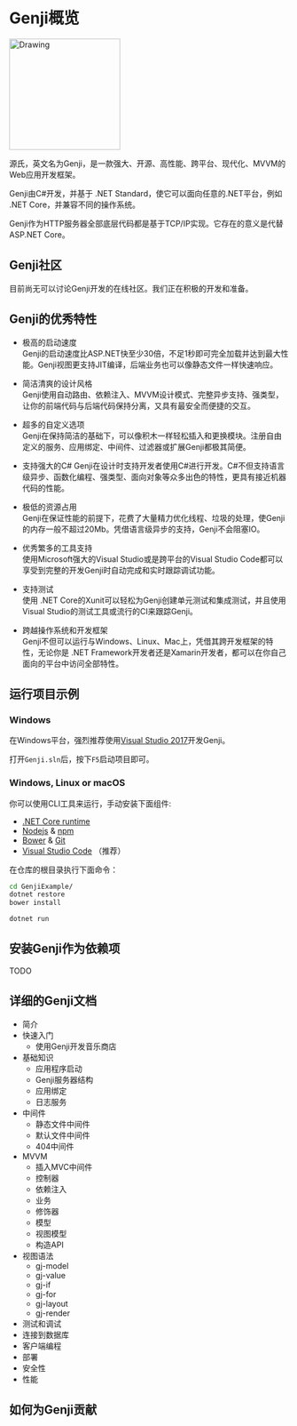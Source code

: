 # Genji概览

<img src="https://oss.aiursoft.com/MyPersonalFiles/genji.jpeg" alt="Drawing" style="width: 200px;"/>

源氏，英文名为Genji，是一款强大、开源、高性能、跨平台、现代化、MVVM的Web应用开发框架。  

Genji由C#开发，并基于 .NET Standard，使它可以面向任意的.NET平台，例如 .NET Core，并兼容不同的操作系统。

Genji作为HTTP服务器全部底层代码都是基于TCP/IP实现。它存在的意义是代替 ASP.NET Core。


## Genji社区

目前尚无可以讨论Genji开发的在线社区。我们正在积极的开发和准备。

## Genji的优秀特性

* 极高的启动速度  
Genji的启动速度比ASP.NET快至少30倍，不足1秒即可完全加载并达到最大性能。Genji视图更支持JIT编译，后端业务也可以像静态文件一样快速响应。

* 简洁清爽的设计风格  
Genji使用自动路由、依赖注入、MVVM设计模式、完整异步支持、强类型，让你的前端代码与后端代码保持分离，又具有最安全而便捷的交互。

* 超多的自定义选项  
Genji在保持简洁的基础下，可以像积木一样轻松插入和更换模块。注册自由定义的服务、应用绑定、中间件、过滤器或扩展Genji都极其简便。

* 支持强大的C#
Genji在设计时支持开发者使用C#进行开发。C#不但支持语言级异步、函数化编程、强类型、面向对象等众多出色的特性，更具有接近机器代码的性能。

* 极低的资源占用  
Genji在保证性能的前提下，花费了大量精力优化线程、垃圾的处理，使Genji的内存一般不超过20Mb。凭借语言级异步的支持，Genji不会阻塞IO。

* 优秀繁多的工具支持  
使用Microsoft强大的Visual Studio或是跨平台的Visual Studio Code都可以享受到完整的开发Genji时自动完成和实时跟踪调试功能。

* 支持测试  
使用 .NET Core的Xunit可以轻松为Genji创建单元测试和集成测试，并且使用Visual Studio的测试工具或流行的CI来跟踪Genji。

* 跨越操作系统和开发框架  
Genji不但可以运行与Windows、Linux、Mac上，凭借其跨开发框架的特性，无论你是 .NET Framework开发者还是Xamarin开发者，都可以在你自己面向的平台中访问全部特性。

## 运行项目示例

### Windows

在Windows平台，强烈推荐使用[Visual Studio 2017](https://www.visualstudio.com/)开发Genji。

打开`Genji.sln`后，按下`F5`启动项目即可。



### Windows, Linux or macOS

你可以使用CLI工具来运行，手动安装下面组件:  
* [.NET Core runtime](https://www.microsoft.com/net)
* [Nodejs](https://nodejs.org/en/) & [npm](https://www.npmjs.com/)
* [Bower](https://bower.io/) & [Git](https://git-scm.com/)
* [Visual Studio Code](https://code.visualstudio.com/) （推荐）

在仓库的根目录执行下面命令：  

```bash
cd GenjiExample/  
dotnet restore  
bower install  

dotnet run
```

## 安装Genji作为依赖项

TODO

## 详细的Genji文档

* 简介
* 快速入门
    * 使用Genji开发音乐商店
* 基础知识
    * 应用程序启动
    * Genji服务器结构
    * 应用绑定
    * 日志服务
* 中间件
    * 静态文件中间件
    * 默认文件中间件
    * 404中间件
* MVVM
    * 插入MVC中间件
    * 控制器
    * 依赖注入
    * 业务
    * 修饰器
    * 模型
    * 视图模型
    * 构造API
* 视图语法
    * gj-model
    * gj-value
    * gj-if
    * gj-for
    * gj-layout
    * gj-render
* 测试和调试
* 连接到数据库
* 客户端编程
* 部署
* 安全性
* 性能


## 如何为Genji贡献